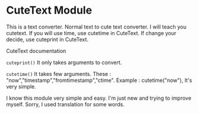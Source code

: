 # CuteText Module

This is a text converter. Normal text to cute text converter. I will teach you cutetext. If you will use time, use cutetime in CuteText. If change your decide, use cuteprint in CuteText.

CuteText documentation

`cuteprint()` It only takes arguments to convert.

`cutetime()` It takes few arguments. These : "now","timestamp","fromtimestamp","ctime". Example : cutetime("now"), It's very simple.

I know this module very simple and easy. I'm just new and trying to improve myself. Sorry, I used translation for some words.
